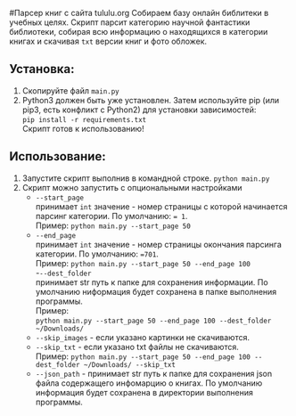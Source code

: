 #Парсер книг с сайта tululu.org
Собираем базу онлайн библитеки в учебных целях.
Скрипт парсит категорию научной фантастики библиотеки, собирая всю информацию 
о находящихся в категории книгах и скачивая `txt` версии книг и фото обложек.



## Установка:
1. Скопируйте файл `main.py`     
2. Python3 должен быть уже установлен. Затем используйте pip (или pip3, есть конфликт с Python2) для установки 
зависимостей:  
    `pip install -r requirements.txt`    
Скрипт готов к использованию!


## Использование:
1. Запустите скрипт выполнив в командной строке.
    `python main.py`
2. Скрипт можно запустить с опциональными настройками  
    - `--start_page`  
     принимает `int` значение - номер страницы с которой начинается парсинг категории.
    По умолчанию: `= 1`.  
    Пример: `python main.py --start_page 50`  
    - `--end_page`  
     принимает `int` значение - номер страницы окончания парсинга категории.
     По умолчанию: `=701`.  
     Пример:   `python main.py --start_page 50 --end_page 100`  
    -`--dest_folder`  
     принимает str путь к папке для сохранения информации. По умолчанию ниформация будет сохранена в 
    папке выполнения программы.  
    Пример:  
    `python main.py --start_page 50 --end_page 100 --dest_folder ~/Downloads/`
    - `--skip_images` - если указано картинки не скачиваются.
    - `--skip_txt` - если указано txt файлы не скачиваются.  
    Пример: `python main.py --start_page 50 --end_page 100 --dest_folder ~/Downloads/ --skip_txt`
    - `--json_path` - принимает str путь к папке для сохранения json файла
    содержащего инфомарцию о книгах. По умолчанию информация будет сохранена в директории выполнения программы.